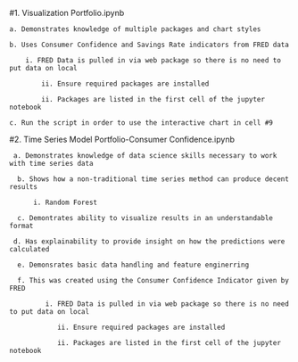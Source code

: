 #1. Visualization Portfolio.ipynb
   
	a. Demonstrates knowledge of multiple packages and chart styles
	
	b. Uses Consumer Confidence and Savings Rate indicators from FRED data
	
   		i. FRED Data is pulled in via web package so there is no need to put data on local
		
   			ii. Ensure required packages are installed
			
  	 		ii. Packages are listed in the first cell of the jupyter notebook
			
  	c. Run the script in order to use the interactive chart in cell #9
  
#2. Time Series Model Portfolio-Consumer Confidence.ipynb
   
 	 a. Demonstrates knowledge of data science skills necessary to work with time series data
	
	  b. Shows how a non-traditional time series method can produce decent results
	
  		  i. Random Forest
		
	  c. Demontrates ability to visualize results in an understandable format
	
 	 d. Has explainability to provide insight on how the predictions were calculated
	
	  e. Demonsrates basic data handling and feature enginerring
		
	  f. This was created using the Consumer Confidence Indicator given by FRED
	
 			 i. FRED Data is pulled in via web package so there is no need to put data on local

   				ii. Ensure required packages are installed

   				ii. Packages are listed in the first cell of the jupyter notebook
		
    
